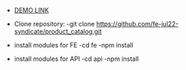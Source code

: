 - [DEMO LINK](https://fe-jul22-syndicate.github.io/product_catalog/)

- Clone repository: -git clone https://github.com/fe-jul22-syndicate/product_catalog.git

 - install modules for FE
    -cd fe
    -npm install

 - install modules for API
    -cd api
    -npm install
